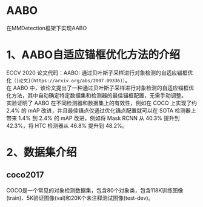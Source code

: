 # AABO
在MMDetection框架下实现AABO
# 1、AABO自适应锚框优化方法的介绍
ECCV 2020 论文代码：AABO: 通过贝叶斯子采样进行对象检测的自适应锚框优化`（[论文](https://arxiv.org/abs/2007.09336)）`。<br>在 AABO 中，该论文提出了一种通过贝叶斯子采样进行对象检测的自适应锚框优化方法，其中自动确定特定数据集和检测器的最佳锚框配置，无需手动调整。<br>实验证明了 AABO 在不同检测器和数据集上的有效性，例如在 COCO 上实现了约 2.4% 的 mAP 改进，并且最佳锚点仅通过优化锚点配置就可以在 SOTA 检测器上带来 1.4% 到 2.4% 的 mAP 改进，例如将 Mask RCNN 从 40.3% 提升到 42.3%，将 HTC 检测器从 46.8% 提升到 48.2%。
# 2、数据集介绍
## coco2017
COCO是一个常见的对象检测数据集，包含80个对象类，包含118K训练图像(train)、5K验证图像(val)和20K个未注释测试图像(test-dev)。<br>

